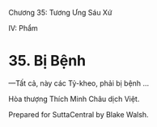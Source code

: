  

Chương 35: Tương Ưng Sáu Xứ

IV: Phẩm

# 35\. Bị Bệnh

—Tất cả, này các Tỷ-kheo, phải bị bệnh …

Hòa thượng Thích Minh Châu dịch Việt.

Prepared for SuttaCentral by Blake Walsh.